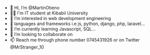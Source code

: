 - 👋 Hi, I’m @MartinOtieno
- 👨‍🎓 I'm IT student at Kibabii University
- 👀 I’m interested in web development engineering
- 🌱 languages and frameworks i.e js, python, django, php, laravel...
- 🌱 I’m currently learning Javascript, SQL...
- 💞️ I’m looking to collaborate on 
- 📫 Reach me through phone number 0745431926 or on Twitter @MrStranger_10

<!---
MartinOtieno/MartinOtieno is a ✨ special ✨ repository because its `README.md` (this file) appears on your GitHub profile.
You can click the Preview link to take a look at your changes.
--->
